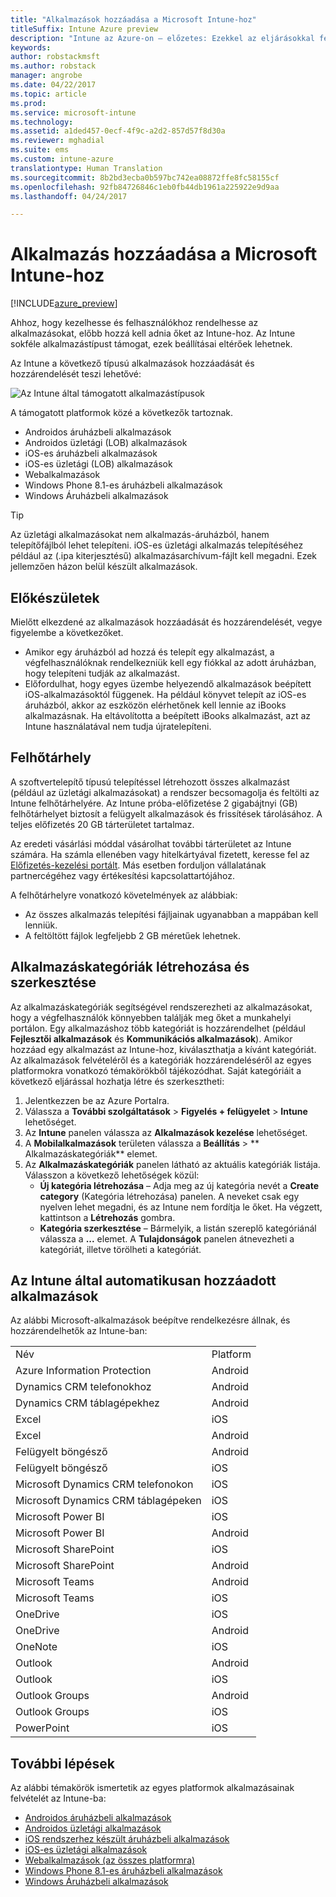 ```yaml
---
title: "Alkalmazások hozzáadása a Microsoft Intune-hoz"
titleSuffix: Intune Azure preview
description: "Intune az Azure-on – előzetes: Ezekkel az eljárásokkal felveheti az alkalmazásokat az Intune-ba, hogy készen álljanak a felhasználókhoz és eszközökhöz való hozzárendelésre. "
keywords: 
author: robstackmsft
ms.author: robstack
manager: angrobe
ms.date: 04/22/2017
ms.topic: article
ms.prod: 
ms.service: microsoft-intune
ms.technology: 
ms.assetid: a1ded457-0ecf-4f9c-a2d2-857d57f8d30a
ms.reviewer: mghadial
ms.suite: ems
ms.custom: intune-azure
translationtype: Human Translation
ms.sourcegitcommit: 8b2bd3ecba0b597bc742ea08872ffe8fc58155cf
ms.openlocfilehash: 92fb84726846c1eb0fb44db1961a225922e9d9aa
ms.lasthandoff: 04/24/2017

---
```


# <a name="how-to-add-an-app-to-microsoft-intune"></a>Alkalmazás hozzáadása a Microsoft Intune-hoz

[!INCLUDE[azure_preview](../includes/azure_preview.md)]

Ahhoz, hogy kezelhesse és felhasználókhoz rendelhesse az alkalmazásokat, előbb hozzá kell adnia őket az Intune-hoz. Az Intune sokféle alkalmazástípust támogat, ezek beállításai eltérőek lehetnek.

Az Intune a következő típusú alkalmazások hozzáadását és hozzárendelését teszi lehetővé:

![Az Intune által támogatott alkalmazástípusok](./media/app-types.png)

A támogatott platformok közé a következők tartoznak.

- Androidos áruházbeli alkalmazások
- Androidos üzletági (LOB) alkalmazások
- iOS-es áruházbeli alkalmazások
- iOS-es üzletági (LOB) alkalmazások
- Webalkalmazások
- Windows Phone 8.1-es áruházbeli alkalmazások
- Windows Áruházbeli alkalmazások

>[!TIP]
> Az üzletági alkalmazásokat nem alkalmazás-áruházból, hanem telepítőfájlból lehet telepíteni. iOS-es üzletági alkalmazás telepítéséhez például az (.ipa kiterjesztésű) alkalmazásarchívum-fájlt kell megadni. Ezek jellemzően házon belül készült alkalmazások.

## <a name="before-you-start"></a>Előkészületek

Mielőtt elkezdené az alkalmazások hozzáadását és hozzárendelését, vegye figyelembe a következőket.

- Amikor egy áruházból ad hozzá és telepít egy alkalmazást, a végfelhasználóknak rendelkezniük kell egy fiókkal az adott áruházban, hogy telepíteni tudják az alkalmazást.
- Előfordulhat, hogy egyes üzembe helyezendő alkalmazások beépített iOS-alkalmazásoktól függenek. Ha például könyvet telepít az iOS-es áruházból, akkor az eszközön elérhetőnek kell lennie az iBooks alkalmazásnak. Ha eltávolította a beépített iBooks alkalmazást, azt az Intune használatával nem tudja újratelepíteni.

## <a name="cloud-storage-space"></a>Felhőtárhely
A szoftvertelepítő típusú telepítéssel létrehozott összes alkalmazást (például az üzletági alkalmazásokat) a rendszer becsomagolja és feltölti az Intune felhőtárhelyére. Az Intune próba-előfizetése 2 gigabájtnyi (GB) felhőtárhelyet biztosít a felügyelt alkalmazások és frissítések tárolásához. A teljes előfizetés 20 GB tárterületet tartalmaz.

Az eredeti vásárlási móddal vásárolhat további tárterületet az Intune számára.  Ha számla ellenében vagy hitelkártyával fizetett, keresse fel az [Előfizetés-kezelési portált](https://portal.office.com/adminportal/home?switchtomodern=true#/subscriptions).  Más esetben forduljon vállalatának partnercégéhez vagy értékesítési kapcsolattartójához.

A felhőtárhelyre vonatkozó követelmények az alábbiak:

-   Az összes alkalmazás telepítési fájljainak ugyanabban a mappában kell lenniük.
-   A feltöltött fájlok legfeljebb 2 GB méretűek lehetnek.

## <a name="how-to-create-and-edit-categories-for-apps"></a>Alkalmazáskategóriák létrehozása és szerkesztése

Az alkalmazáskategóriák segítségével rendszerezheti az alkalmazásokat, hogy a végfelhasználók könnyebben találják meg őket a munkahelyi portálon. Egy alkalmazáshoz több kategóriát is hozzárendelhet (például **Fejlesztői alkalmazások** és **Kommunikációs alkalmazások**).
Amikor hozzáad egy alkalmazást az Intune-hoz, kiválaszthatja a kívánt kategóriát. Az alkalmazások felvételéről és a kategóriák hozzárendeléséről az egyes platformokra vonatkozó témakörökből tájékozódhat. Saját kategóriáit a következő eljárással hozhatja létre és szerkesztheti:

1. Jelentkezzen be az Azure Portalra.
2. Válassza a **További szolgáltatások** > **Figyelés + felügyelet** > **Intune** lehetőséget.
3. Az **Intune** panelen válassza az **Alkalmazások kezelése** lehetőséget.
4. A **Mobilalkalmazások** területen válassza a **Beállítás** > **	Alkalmazáskategóriák** elemet.
5. Az **Alkalmazáskategóriák** panelen látható az aktuális kategóriák listája. Válasszon a következő lehetőségek közül:
    - **Új kategória létrehozása** – Adja meg az új kategória nevét a **Create category** (Kategória létrehozása) panelen. A neveket csak egy nyelven lehet megadni, és az Intune nem fordítja le őket. Ha végzett, kattintson a **Létrehozás** gombra.
    - **Kategória szerkesztése** – Bármelyik, a listán szereplő kategóriánál válassza a **...** elemet. A **Tulajdonságok** panelen átnevezheti a kategóriát, illetve törölheti a kategóriát.


## <a name="apps-added-automatically-by-intune"></a>Az Intune által automatikusan hozzáadott alkalmazások

Az alábbi Microsoft-alkalmazások beépítve rendelkezésre állnak, és hozzárendelhetők az Intune-ban:

|||
|-|-|
|Név|Platform|Alkalmazás típusa|
|Azure Information Protection|Android|Felügyelt Android Áruházbeli alkalmazás|
|Dynamics CRM telefonokhoz|Android|Felügyelt Android Áruházbeli alkalmazás|
|Dynamics CRM táblagépekhez|Android|Felügyelt Android Áruházbeli alkalmazás|
|Excel|iOS|Felügyelt iOS Store-alkalmazás|
|Excel|Android|Felügyelt Android Áruházbeli alkalmazás|
|Felügyelt böngésző|Android|Felügyelt Android Áruházbeli alkalmazás|
|Felügyelt böngésző|iOS|Felügyelt iOS Store-alkalmazás|
|Microsoft Dynamics CRM telefonokon|iOS|Felügyelt iOS Store-alkalmazás|
|Microsoft Dynamics CRM táblagépeken|iOS|Felügyelt iOS Store-alkalmazás|
|Microsoft Power BI|iOS|Felügyelt iOS Store-alkalmazás|
|Microsoft Power BI|Android|Felügyelt Android Áruházbeli alkalmazás|
|Microsoft SharePoint|iOS|Felügyelt iOS Store-alkalmazás|
|Microsoft SharePoint|Android|Felügyelt Android Áruházbeli alkalmazás|
|Microsoft Teams|Android|Felügyelt Android Áruházbeli alkalmazás|
|Microsoft Teams|iOS|Felügyelt iOS Store-alkalmazás|
|OneDrive|iOS|Felügyelt iOS Store-alkalmazás|
|OneDrive|Android|Felügyelt Android Áruházbeli alkalmazás|
|OneNote|iOS|Felügyelt iOS Store-alkalmazás|
|Outlook|Android|Felügyelt Android Áruházbeli alkalmazás|
|Outlook|iOS|Felügyelt iOS Store-alkalmazás|
|Outlook Groups|Android|Felügyelt Android Áruházbeli alkalmazás|
|Outlook Groups|iOS|Felügyelt iOS Store-alkalmazás|
|PowerPoint|iOS|Felügyelt iOS Store-alkalmazás|

## <a name="next-steps"></a>További lépések

Az alábbi témakörök ismertetik az egyes platformok alkalmazásainak felvételét az Intune-ba:

- [Androidos áruházbeli alkalmazások](/intune-azure/manage-apps/android-store-app)
- [Androidos üzletági alkalmazások](/intune-azure/manage-apps/android-lob-app)
- [iOS rendszerhez készült áruházbeli alkalmazások](/intune-azure/manage-apps/ios-store-app)
- [iOS-es üzletági alkalmazások](/intune-azure/manage-apps/ios-lob-app)
- [Webalkalmazások (az összes platformra)](/intune-azure/manage-apps/web-app)
- [Windows Phone 8.1-es áruházbeli alkalmazások](/intune-azure/manage-apps/windows-phone-8-1-store-app)
- [Windows Áruházbeli alkalmazások](/intune-azure/manage-apps/windows-store-app)
